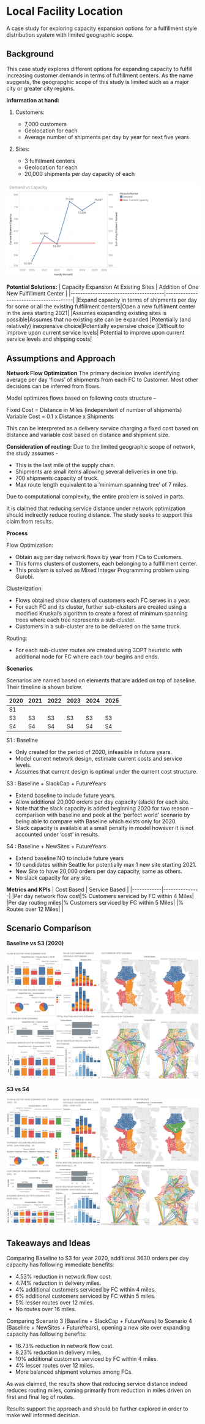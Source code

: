 # Local Facility Location
A case study for exploring capacity expansion options for a fulfillment style distribution system with limited geographic scope.


## Background
This case study explores different options for expanding capacity to fulfill increasing customer demands in terms of fulfillment centers. As the name suggests, the geograpghic scope of this study is limited such as a major city or greater city regions.

**Information at hand:**
1. Customers:
	* 7,000 customers
	* Geolocation for each
	* Average number of shipments per day by year for next five years

2. Sites:
	* 3 fulfillment centers
	* Geolocation for each
	* 20,000 shipments per day capacity of each

![Demand vs Capacity](/images/demand_vs_capacity.PNG)


**Potential Solutions:**
| Capacity Expansion At Existing Sites | Addition of One New Fulfillment Center |
|--------------------------------------|----------------------------------------|
|Expand capacity in terms of shipments per day for some or all the existing fulfillment centers|Open a new fulfilment center in the area starting 2021|
|Assumes exapanding existing sites is possible|Assumes that no existing site can be expanded
|Potentially (and relatively) inexpensive choice|Potentially expensive choice
|Difficult to improve upon current service levels| Potential to improve upon current service levels and shipping costs|
 
## Assumptions and Approach
**Network Flow Optimization**
The primary decision involve identifying average per day ‘flows’ of shipments from each FC to Customer. Most other decisions can be inferred from flows.

Model optimizes flows based on following costs structure – 

Fixed Cost = Distance in Miles (independent of number of shipments)
Variable Cost = 0.1 x Distance x Shipments

This can be interpreted as a delivery service charging a fixed cost based on distance and variable cost based on distance and shipment size.

**Consideration of routing:**
Due to the limited geographic scope of network, the study assumes -

 * This is the last mile of the supply chain.
 * Shipments are small items allowing several deliveries in one trip.
 * 700 shipments capacity of truck.
 * Max route length equivalent to a ‘minimum spanning tree’ of 7 miles.

Due to computational complexity, the entire problem is solved in parts. 

It is claimed that reducing service distance under network optimization should indirectly reduce routing distance. The study seeks to support this claim from results.

**Process**

Flow Optimization:

 * Obtain avg per day network flows by year from FCs to Customers. 
 * This forms clusters of customers, each belonging to a fulfillment center.
 * This problem is solved as Mixed Integer Programming problem using Gurobi.

Clusterization:

 * Flows obtained show clusters of customers each FC serves in a year.
 * For each FC and its cluster, further sub-clusters are created using a modified Kruskal’s algorithm to create a forest of minimum spanning trees where each tree represents a sub-cluster.
 * Customers in a sub-cluster are to be delivered on the same truck.

Routing:

* For each sub-cluster routes are created using 3OPT heuristic with additional node for FC where each tour begins and ends.

**Scenarios**

Scenarios are named based on elements that are added on top of baseline. Their timeline is shown below.

|2020|2021|2022|2023|2024|2025|
|----|----|----|----|----|----|
|S1  |	  |    |    |    |    |
|S3  |S3  |S3  |S3  |S3  |S3  |
|S4  |S4  |S4  |S4  |S4  |S4  |

S1 : Baseline

 * Only created for the period of 2020, infeasible in future years.
 * Model current network design, estimate current costs and service levels. 
 * Assumes that current design is optimal under the current cost structure.

S3 : Baseline + SlackCap + FutureYears

 * Extend baseline to include future years.
 * Allow additional 20,000 orders per day capacity (slack) for each site.
 * Note that the slack capacity is added beginning 2020 for two reason – comparison with baseline and peek at the ‘perfect world’ scenario by being able to compare with Baseline which exists only for 2020. 
 * Slack capacity is available at a small penalty in model however it is not accounted under ‘cost’ in results.

S4 : Baseline + NewSites + FutureYears

 * Extend baseline NO to include future years 
 * 10 candidates within Seattle for potentially max 1 new site starting 2021.
 * New Site to have 20,000 orders per day capacity, same as others.
 * No slack capacity for any site.

**Metrics and KPIs**
| Cost Based | Service Based |
|------------|---------------|
|Per day network flow cost|% Customers serviced by FC within 4 Miles|
|Per day routing miles|% Customers serviced by FC within 5 Miles|
|% Routes over 12 Miles| |

## Scenario Comparison

**Baseline vs S3 (2020)**

![Baseline vs S3](/images/S1_S3.png)

**S3 vs S4**

![S3 vs S4](/images/S3_S4.png)

## Takeaways and Ideas

Comparing Baseline to S3 for year 2020, additional 3630 orders per day capacity has following immediate benefits:

 * 4.53% reduction in network flow cost.
 * 4.74% reduction in delivery miles.
 * 4% additional customers serviced by FC within 4 miles.
 * 6% additional customers serviced by FC within 5 miles.
 * 5% lesser routes over 12 miles.
 * No routes over 16 miles.


Comparing Scenario 3 (Baseline + SlackCap + FutureYears) to Scenario 4 (Baseline + NewSites + FutureYears), opening a new site over expanding capacity has following benefits:

 * 16.73% reduction in network flow cost.
 * 8.23% reduction in delivery miles.
 * 10% additional customers serviced by FC within 4 miles.
 * 4% lesser routes over 12 miles.
 * More balanced shipment volumes among FCs. 

As was claimed, the results show that reducing service distance indeed reduces routing miles, coming primarily from reduction in miles driven on first and final leg of routes.

Results support the approach and should be further explored in order to make well informed decision.